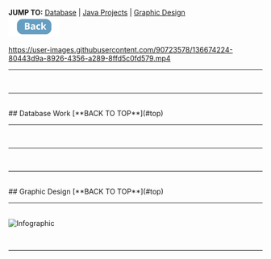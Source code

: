 <a name="top"></a>
**JUMP TO:** [Database](#database) | [Java Projects](#java) | [Graphic Design](#graphicdesign) <br>
[<img src="Buttons/Back.svg" width="100" height="auto"/>](#bottom)

https://user-images.githubusercontent.com/90723578/136674224-80443d9a-8926-4356-a289-8ffd5c0fd579.mp4

<hr><br><hr><br>
## Database Work <a name="database"></a>
[**BACK TO TOP**](#top)
<br><hr><br>




<hr><br><hr><br>
## Graphic Design <a name="graphicdesign"></a>
[**BACK TO TOP**](#top)
<br><hr><br>
<img width="1530" alt="Infographic" src="https://user-images.githubusercontent.com/90723578/136671701-fc9b75e8-a4a1-4251-8d4a-fcc3476932b3.png">

<br><hr><br>
<a name="bottom"></a>
